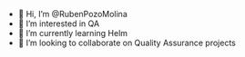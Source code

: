 - 👋 Hi, I’m @RubenPozoMolina
- 👀 I’m interested in QA
- 🌱 I’m currently learning Helm
- 💞️ I’m looking to collaborate on Quality Assurance projects

<!---
RubenPozoMolina/RubenPozoMolina is a ✨ special ✨ repository because its `README.md` (this file) appears on your GitHub profile.
You can click the Preview link to take a look at your changes.
--->
